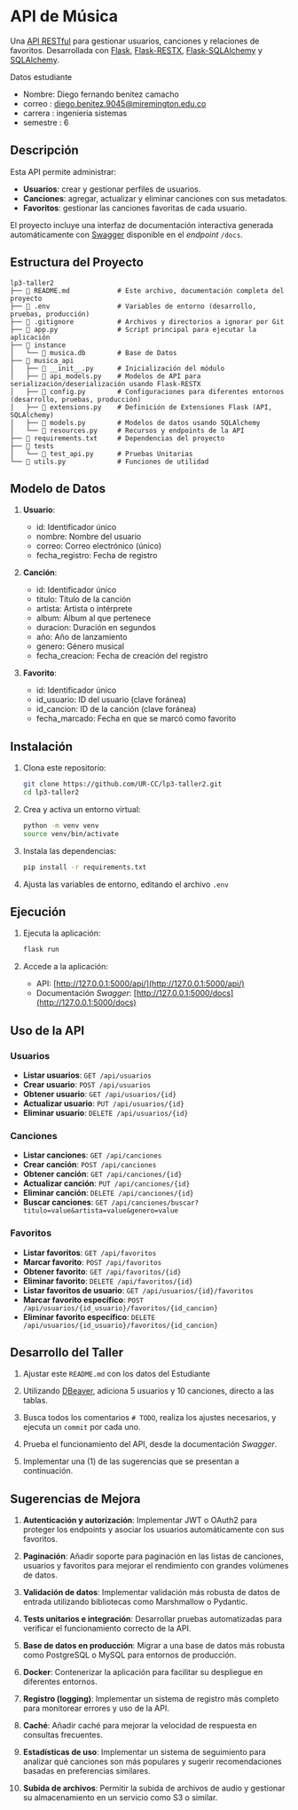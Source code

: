 # API de Música

Una [API RESTful](https://aws.amazon.com/es/what-is/restful-api/) para gestionar usuarios, canciones y relaciones de favoritos. Desarrollada con [Flask](https://flask.palletsprojects.com/en/stable/), [Flask-RESTX](https://flask-restx.readthedocs.io/en/latest/), [Flask-SQLAlchemy](https://flask-sqlalchemy.readthedocs.io/en/stable/) y [SQLAlchemy](https://www.sqlalchemy.org/).

Datos estudiante
- Nombre: Diego fernando benitez camacho
- correo : diego.benitez.9045@miremington.edu.co
- carrera : ingenieria sistemas
- semestre : 6  

## Descripción

Esta API permite administrar:
- **Usuarios**: crear y gestionar perfiles de usuarios.
- **Canciones**: agregar, actualizar y eliminar canciones con sus metadatos.
- **Favoritos**: gestionar las canciones favoritas de cada usuario.

El proyecto incluye una interfaz de documentación interactiva generada automáticamente con [Swagger](https://swagger.io/) disponible en el *endpoint* `/docs`.

## Estructura del Proyecto

```
lp3-taller2
├──  README.md            # Este archivo, documentación completa del proyecto
├──  .env                 # Variables de entorno (desarrollo, pruebas, producción)
├──  .gitignore           # Archivos y directorios a ignorar por Git
├──  app.py               # Script principal para ejecutar la aplicación
├──  instance
│   └──  musica.db        # Base de Datos
├──  musica_api
│   ├──  __init__.py      # Inicialización del módulo
│   ├──  api_models.py    # Modelos de API para serialización/deserialización usando Flask-RESTX
│   ├──  config.py        # Configuraciones para diferentes entornos (desarrollo, pruebas, producción)
│   ├──  extensions.py    # Definición de Extensiones Flask (API, SQLAlchemy)
│   ├──  models.py        # Modelos de datos usando SQLAlchemy
│   └──  resources.py     # Recursos y endpoints de la API
├── 󰌠 requirements.txt     # Dependencias del proyecto
├── 󰙨 tests
│   └──  test_api.py      # Pruebas Unitarias
└──  utils.py             # Funciones de utilidad

```
## Modelo de Datos

1. **Usuario**:
   - id: Identificador único
   - nombre: Nombre del usuario
   - correo: Correo electrónico (único)
   - fecha_registro: Fecha de registro

2. **Canción**:
   - id: Identificador único
   - titulo: Título de la canción
   - artista: Artista o intérprete
   - album: Álbum al que pertenece
   - duracion: Duración en segundos
   - año: Año de lanzamiento
   - genero: Género musical
   - fecha_creacion: Fecha de creación del registro

3. **Favorito**:
   - id: Identificador único
   - id_usuario: ID del usuario (clave foránea)
   - id_cancion: ID de la canción (clave foránea)
   - fecha_marcado: Fecha en que se marcó como favorito

## Instalación

1. Clona este repositorio:

   ```bash
   git clone https://github.com/UR-CC/lp3-taller2.git
   cd lp3-taller2
   ```

2. Crea y activa un entorno virtual:

   ```bash
   python -m venv venv
   source venv/bin/activate
   ```

3. Instala las dependencias:

   ```bash
   pip install -r requirements.txt
   ```

4. Ajusta las variables de entorno, editando el archivo `.env`

## Ejecución

1. Ejecuta la aplicación:

   ```bash
   flask run
   ```

2. Accede a la aplicación:
   - API: [http://127.0.0.1:5000/api/](http://127.0.0.1:5000/api/)
   - Documentación *Swagger*: [http://127.0.0.1:5000/docs](http://127.0.0.1:5000/docs)

## Uso de la API

### Usuarios

- **Listar usuarios**: `GET /api/usuarios`
- **Crear usuario**: `POST /api/usuarios`
- **Obtener usuario**: `GET /api/usuarios/{id}`
- **Actualizar usuario**: `PUT /api/usuarios/{id}`
- **Eliminar usuario**: `DELETE /api/usuarios/{id}`

### Canciones

- **Listar canciones**: `GET /api/canciones`
- **Crear canción**: `POST /api/canciones`
- **Obtener canción**: `GET /api/canciones/{id}`
- **Actualizar canción**: `PUT /api/canciones/{id}`
- **Eliminar canción**: `DELETE /api/canciones/{id}`
- **Buscar canciones**: `GET /api/canciones/buscar?titulo=value&artista=value&genero=value`

### Favoritos

- **Listar favoritos**: `GET /api/favoritos`
- **Marcar favorito**: `POST /api/favoritos`
- **Obtener favorito**: `GET /api/favoritos/{id}`
- **Eliminar favorito**: `DELETE /api/favoritos/{id}`
- **Listar favoritos de usuario**: `GET /api/usuarios/{id}/favoritos`
- **Marcar favorito específico**: `POST /api/usuarios/{id_usuario}/favoritos/{id_cancion}`
- **Eliminar favorito específico**: `DELETE /api/usuarios/{id_usuario}/favoritos/{id_cancion}`

## Desarrollo del Taller

1. Ajustar este `README.md` con los datos del Estudiante

2. Utilizando [DBeaver](https://dbeaver.io/), adiciona 5 usuarios y 10 canciones, directo a las tablas.

3. Busca todos los comentarios `# TODO`, realiza los ajustes necesarios, y ejecuta un `commit` por cada uno.

4. Prueba el funcionamiento del API, desde la documentación *Swagger*.

5. Implementar una (1) de las sugerencias que se presentan a continuación.

## Sugerencias de Mejora

1. **Autenticación y autorización**: Implementar JWT o OAuth2 para proteger los endpoints y asociar los usuarios automáticamente con sus favoritos.

2. **Paginación**: Añadir soporte para paginación en las listas de canciones, usuarios y favoritos para mejorar el rendimiento con grandes volúmenes de datos.

3. **Validación de datos**: Implementar validación más robusta de datos de entrada utilizando bibliotecas como Marshmallow o Pydantic.

4. **Tests unitarios e integración**: Desarrollar pruebas automatizadas para verificar el funcionamiento correcto de la API.

5. **Base de datos en producción**: Migrar a una base de datos más robusta como PostgreSQL o MySQL para entornos de producción.

6. **Docker**: Contenerizar la aplicación para facilitar su despliegue en diferentes entornos.

7. **Registro (logging)**: Implementar un sistema de registro más completo para monitorear errores y uso de la API.

8. **Caché**: Añadir caché para mejorar la velocidad de respuesta en consultas frecuentes.

9. **Estadísticas de uso**: Implementar un sistema de seguimiento para analizar qué canciones son más populares y sugerir recomendaciones basadas en preferencias similares.

10. **Subida de archivos**: Permitir la subida de archivos de audio y gestionar su almacenamiento en un servicio como S3 o similar.

